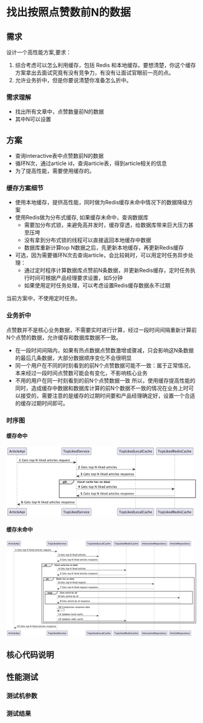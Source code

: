 # 找出按照点赞数前N的数据
## 需求
设计一个高性能方案,要求：
1. 综合考虑可以怎么利用缓存，包括 Redis 和本地缓存。要想清楚，你这个缓存方案拿出去面试究竟有没有竞争力，有没有让面试官眼前一亮的点。
2. 允许业务折中，但是你要说清楚你准备怎么折中。

### 需求理解
- 找出所有文章中，点赞数量前N的数据
- 其中N可以设置

## 方案
- 查询interactive表中点赞数前N的数据
- 循环N次，通过article id，查询article表，得到article相关的信息
- 为了提高性能，需要使用缓存的。

### 缓存方案细节
- 使用本地缓存，提供高性能，同时做为Redis缓存未命中情况下的数据降级方案
- 使用Redis做为分布式缓存, 如果缓存未命中，查询数据库
  - 需要加分布式锁，来避免高并发时，缓存穿透，给数据库带来巨大压力甚至压垮
  - 没有拿到分布式锁的线程可以直接返回本地缓存中数据
  - 数据库重新计算top N数据之后，先更新本地缓存，再更新Redis缓存
- 可选，因为需要循环N次去查询article，会比较耗时，可以用定时任务异步处理：
  - 通过定时程序计算数据库点赞前N条数据，并更新Redis缓存，定时任务执行时间可根据产品经理要求设置，如5分钟
  - 如果使用定时任务处理，可以考虑设置Redis缓存数据永不过期

当前方案中，不使用定时任务。

### 业务折中
点赞数并不是核心业务数据，不需要实时进行计算，经过一段时间间隔重新计算前N个点赞的数据，允许缓存和数据库数据不一致。
- 在一段时间间隔内，如果有热点数据点赞数激增或骤减，只会影响这N条数据的最后几条数据，大部分数据顺序变化不会很明显
- 同一个用户在不同的时刻看到的前N个点赞数据可能不一致：属于正常情况，本来经过一段时间点赞数可能会有变化，不影响核心业务
- 不用的用户在同一时刻看到的前N个点赞数据一致
所以，使用缓存提高性能的同时，造成缓存中数据和数据库计算的前N个数据不一致的情况在业务上时可以接受的，需要注意的是缓存的过期时间要和产品经理确定好，设置一个合适的缓存过期时间即可。

### 时序图
#### 缓存命中
![img.png](seq-缓存命中.png)
#### 缓存未命中
![img.png](seq-缓存未命中.png)
## 核心代码说明

## 性能测试
### 测试机参数

### 测试结果

